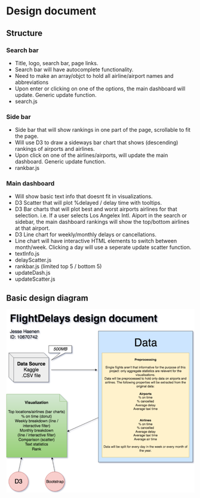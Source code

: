 # Design document

## Structure

### Search bar

* Title, logo, search bar, page links.
* Search bar will have autocomplete functionality.
* Need to make an array/objct to hold all airline/airport names and abbreviations
* Upon enter or clicking on one of the options, the main dashboard will update. Generic update function.
* search.js

### Side bar

* Side bar that will show rankings in one part of the page, scrollable to fit the page.
* Will use D3 to draw a sideways bar chart that shows (descending) rankings of airports and airlines.
* Upon click on one of the airlines/airports, will update the main dashboard. Generic update function.
* rankbar.js

### Main dashboard

* Will show basic text info that doesnt fit in visualizations.
* D3 Scatter that will plot %delayed / delay time with tooltips.
* D3 Bar charts that will plot best and worst airports airlines for that selection. i.e. If a user selects Los Angelex Intl. Aiport in the search or sidebar, the main dashboard rankings will show the top/bottom airlines at that airport.
* D3 Line chart for weekly/monthly delays or cancellations.
* Line chart will have interactive HTML elements to switch between month/week. Clicking a day will use a seperate update scatter function.
* textInfo.js
* delayScatter.js
* rankbar.js (limited top 5 / bottom 5)
* updateDash.js
* updateScatter.js

## Basic design diagram

![diagram](doc/diagram.png)